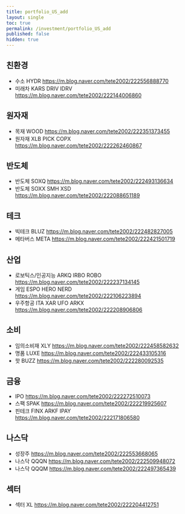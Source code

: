 ```yaml
---
title: portfolio_US_add
layout: single
toc: true
permalink: /investment/portfolio_US_add
published: false
hidden: true
---
```


## 친환경

- 수소 HYDR https://m.blog.naver.com/tete2002/222556888770
- 미래차 KARS DRIV IDRV https://m.blog.naver.com/tete2002/222144006860

## 원자재

- 목재 WOOD https://m.blog.naver.com/tete2002/222351373455
- 원자재 XLB PICK COPX https://m.blog.naver.com/tete2002/222262460867

## 반도체

- 반도체 SOXQ https://m.blog.naver.com/tete2002/222493136634
- 반도체 SOXX SMH XSD https://m.blog.naver.com/tete2002/222088651189

## 테크

- 빅테크 BLUZ https://m.blog.naver.com/tete2002/222482827005
- 메타버스 META https://m.blog.naver.com/tete2002/222421501719

## 산업

- 로보틱스/인공지능 ARKQ IRBO ROBO https://m.blog.naver.com/tete2002/222237134145
- 게임 ESPO HERO NERD https://m.blog.naver.com/tete2002/222106223894
- 우주항공 ITA XAR UFO ARKX https://m.blog.naver.com/tete2002/222208906806

## 소비

- 임의소비재 XLY https://m.blog.naver.com/tete2002/222458582632
- 명품 LUXE https://m.blog.naver.com/tete2002/222433105316
- 핫 BUZZ https://m.blog.naver.com/tete2002/222280092535

## 금융

- IPO https://m.blog.naver.com/tete2002/222272510073
- 스팩 SPAK https://m.blog.naver.com/tete2002/222219925607
- 핀테크 FINX ARKF IPAY https://m.blog.naver.com/tete2002/222171806580

## 나스닥

- 성장주 https://m.blog.naver.com/tete2002/222553668065
- 나스닥 QQQN https://m.blog.naver.com/tete2002/222509948072
- 나스닥 QQQM https://m.blog.naver.com/tete2002/222497365439

## 섹터

- 섹터 XL https://m.blog.naver.com/tete2002/222204412751
